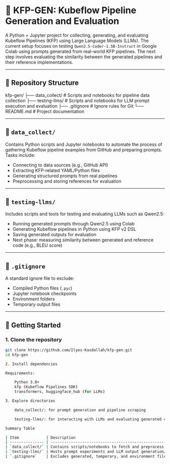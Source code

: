 # 🧠 KFP-GEN: Kubeflow Pipeline Generation and Evaluation

A Python + Jupyter project for collecting, generating, and evaluating Kubeflow Pipelines (KFP) using Large Language Models (LLMs). The current setup focuses on testing `Qwen2.5-Coder-1.5B-Instruct` in Google Colab using prompts generated from real-world KFP pipelines. The next step involves evaluating the similarity between the generated pipelines and their reference implementations.

---

## 📁 Repository Structure

kfp-gen/
├── data_collect/ # Scripts and notebooks for pipeline data collection
├── testing-llms/ # Scripts and notebooks for LLM prompt execution and evaluation
├── .gitignore # Ignore rules for Git
└── README.md # Project documentation


---

## 🔹 `data_collect/`

Contains Python scripts and Jupyter notebooks to automate the process of gathering Kubeflow pipeline examples from GitHub and preparing prompts. Tasks include:

- Connecting to data sources (e.g., GitHub API)
- Extracting KFP-related YAML/Python files
- Generating structured prompts from real pipelines
- Preprocessing and storing references for evaluation

---

## 🔹 `testing-llms/`

Includes scripts and tools for testing and evaluating LLMs such as Qwen2.5:

- Running generated prompts through Qwen2.5 using Colab
- Generating Kubeflow pipelines in Python using KFP v2 DSL
- Saving generated outputs for evaluation
- Next phase: measuring similarity between generated and reference code (e.g., BLEU score)

---

## 🔹 `.gitignore`

A standard ignore file to exclude:

- Compiled Python files (`.pyc`)
- Jupyter notebook checkpoints
- Environment folders
- Temporary output files

---

## 🚀 Getting Started

### 1. Clone the repository

```bash
git clone https://github.com/Ilyes-Kasdallah/kfp-gen.git
cd kfp-gen

2. Install dependencies

Requirements:

    Python 3.8+
    kfp (Kubeflow Pipelines SDK)
    transformers, huggingface_hub (for LLMs)

3. Explore directories

    data_collect/: for prompt generation and pipeline scraping

    testing-llms/: for interacting with LLMs and evaluating generated code

Summary Table

| Item            | Description                                                      |
| --------------- | ---------------------------------------------------------------- |
| `data_collect/` | Contains scripts/notebooks to fetch and preprocess KFP pipelines |
| `testing-llms/` | Hosts prompt experiments and LLM output generation/evaluation    |
| `.gitignore`    | Excludes generated, temporary, and environment files             |

